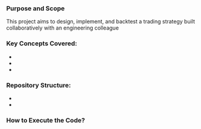 ### Purpose and Scope
This project aims to design, implement, and backtest a trading strategy built collaboratively with an engineering colleague

### Key Concepts Covered:
- 
- 
- 

### Repository Structure:
- 
-

### How to Execute the Code?

